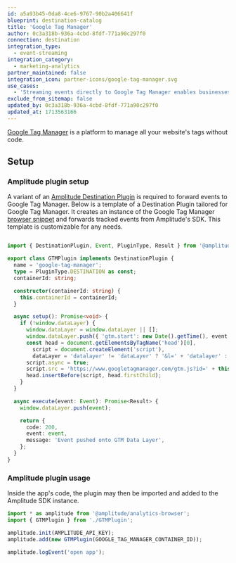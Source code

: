 ```yaml
---
id: a5a93b45-0da8-4ce6-9767-90b2a406641f
blueprint: destination-catalog
title: 'Google Tag Manager'
author: 0c3a318b-936a-4cbd-8fdf-771a90c297f0
connection: destination
integration_type:
  - event-streaming
integration_category:
  - marketing-analytics
partner_maintained: false
integration_icon: partner-icons/google-tag-manager.svg
use_cases:
  - 'Streaming events directly to Google Tag Manager enables businesses to leverage its advertising and analytics platform to track and measure website activity in real-time. This integration facilitates the seamless transmission of event data from various sources to Google Tag Manager, providing businesses with immediate access to actionable insights for optimizing their marketing strategies and improving user engagement.'
exclude_from_sitemap: false
updated_by: 0c3a318b-936a-4cbd-8fdf-771a90c297f0
updated_at: 1713563166
---
```

[Google Tag Manager](https://developers.google.com/tag-platform/tag-manager/) is a platform to manage all your website's tags without code.

## Setup

### Amplitude plugin setup

A variant of an [Amplitude Destination Plugin](../sdk-plugins.md#destination-type-plugin) is required to forward events to Google Tag Manager. Below is a template of a Destination Plugin tailored for Google Tag Manager. It creates an instance of the 
Google Tag Manager [browser snippet](https://developers.google.com/tag-platform/tag-manager/web) and forwards tracked events from Amplitude's SDK. This template is customizable for any needs.

```ts

import { DestinationPlugin, Event, PluginType, Result } from '@amplitude/analytics-types';

export class GTMPlugin implements DestinationPlugin {
  name = 'google-tag-manager';
  type = PluginType.DESTINATION as const;
  containerId: string;

  constructor(containerId: string) {
    this.containerId = containerId;
  }

  async setup(): Promise<void> {
    if (!window.dataLayer) {
      window.dataLayer = window.dataLayer || [];
      window.dataLayer.push({ 'gtm.start': new Date().getTime(), event: 'gtm.js' });
      const head = document.getElementsByTagName('head')[0],
        script = document.createElement('script'),
        dataLayer = 'datalayer' != 'dataLayer' ? '&l=' + 'datalayer' : '';
      script.async = true;
      script.src = 'https://www.googletagmanager.com/gtm.js?id=' + this.containerId + dataLayer;
      head.insertBefore(script, head.firstChild);
    }
  }

  async execute(event: Event): Promise<Result> {
    window.dataLayer.push(event);

    return {
      code: 200,
      event: event,
      message: 'Event pushed onto GTM Data Layer',
    };
  }
}
```

### Amplitude plugin usage

Inside the app's code, the plugin may then be imported and added to the Amplitude SDK instance.

```ts
import * as amplitude from '@amplitude/analytics-browser';
import { GTMPlugin } from './GTMPlugin';

amplitude.init(AMPLITUDE_API_KEY);
amplitude.add(new GTMPlugin(GOOGLE_TAG_MANAGER_CONTAINER_ID));

amplitude.logEvent('open app');
```